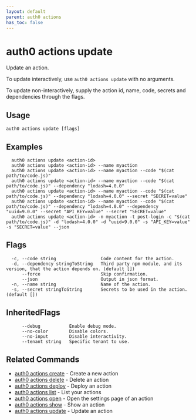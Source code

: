 ```yaml
---
layout: default
parent: auth0 actions
has_toc: false
---
```

# auth0 actions update

Update an action.

To update interactively, use `auth0 actions update` with no arguments.

To update non-interactively, supply the action id, name, code, secrets and dependencies through the flags.

## Usage
```
auth0 actions update [flags]
```

## Examples

```
  auth0 actions update <action-id> 
  auth0 actions update <action-id> --name myaction
  auth0 actions update <action-id> --name myaction --code "$(cat path/to/code.js)"
  auth0 actions update <action-id> --name myaction --code "$(cat path/to/code.js)" --dependency "lodash=4.0.0"
  auth0 actions update <action-id> --name myaction --code "$(cat path/to/code.js)" --dependency "lodash=4.0.0" --secret "SECRET=value"
  auth0 actions update <action-id> --name myaction --code "$(cat path/to/code.js)" --dependency "lodash=4.0.0" --dependency "uuid=9.0.0" --secret "API_KEY=value" --secret "SECRET=value"
  auth0 actions update <action-id> -n myaction -t post-login -c "$(cat path/to/code.js)" -d "lodash=4.0.0" -d "uuid=9.0.0" -s "API_KEY=value" -s "SECRET=value" --json
```


## Flags

```
  -c, --code string                 Code content for the action.
  -d, --dependency stringToString   Third party npm module, and its version, that the action depends on. (default [])
      --force                       Skip confirmation.
      --json                        Output in json format.
  -n, --name string                 Name of the action.
  -s, --secret stringToString       Secrets to be used in the action. (default [])
```


## InheritedFlags

```
      --debug           Enable debug mode.
      --no-color        Disable colors.
      --no-input        Disable interactivity.
      --tenant string   Specific tenant to use.
```


## Related Commands

- [auth0 actions create](auth0_actions_create.md) - Create a new action
- [auth0 actions delete](auth0_actions_delete.md) - Delete an action
- [auth0 actions deploy](auth0_actions_deploy.md) - Deploy an action
- [auth0 actions list](auth0_actions_list.md) - List your actions
- [auth0 actions open](auth0_actions_open.md) - Open the settings page of an action
- [auth0 actions show](auth0_actions_show.md) - Show an action
- [auth0 actions update](auth0_actions_update.md) - Update an action


